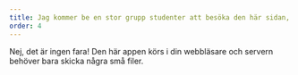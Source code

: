 ```yaml
---
title: Jag kommer be en stor grupp studenter att besöka den här sidan, kommer de att krascha servern?
order: 4
---
```


Nej, det är ingen fara! Den här appen körs i din webbläsare och servern behöver bara skicka några små filer. 